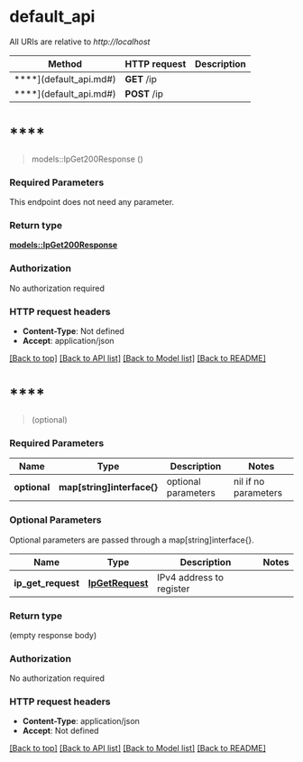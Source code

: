 # default_api

All URIs are relative to *http://localhost*

Method | HTTP request | Description
------------- | ------------- | -------------
****](default_api.md#) | **GET** /ip | 
****](default_api.md#) | **POST** /ip | 


# ****
> models::IpGet200Response ()


### Required Parameters
This endpoint does not need any parameter.

### Return type

[**models::IpGet200Response**](_ip_get_200_response.md)

### Authorization

No authorization required

### HTTP request headers

 - **Content-Type**: Not defined
 - **Accept**: application/json

[[Back to top]](#) [[Back to API list]](../README.md#documentation-for-api-endpoints) [[Back to Model list]](../README.md#documentation-for-models) [[Back to README]](../README.md)

# ****
> (optional)


### Required Parameters

Name | Type | Description  | Notes
------------- | ------------- | ------------- | -------------
 **optional** | **map[string]interface{}** | optional parameters | nil if no parameters

### Optional Parameters
Optional parameters are passed through a map[string]interface{}.

Name | Type | Description  | Notes
------------- | ------------- | ------------- | -------------
 **ip_get_request** | [**IpGetRequest**](IpGetRequest.md)| IPv4 address to register | 

### Return type

 (empty response body)

### Authorization

No authorization required

### HTTP request headers

 - **Content-Type**: application/json
 - **Accept**: Not defined

[[Back to top]](#) [[Back to API list]](../README.md#documentation-for-api-endpoints) [[Back to Model list]](../README.md#documentation-for-models) [[Back to README]](../README.md)

